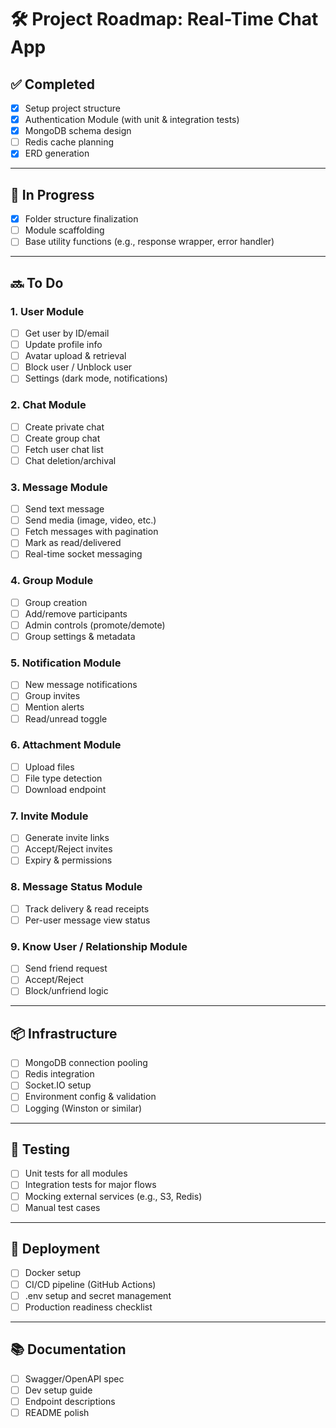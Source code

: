 # 🛠️ Project Roadmap: Real-Time Chat App

## ✅ Completed
- [x] Setup project structure
- [x] Authentication Module (with unit & integration tests)
- [x] MongoDB schema design
- [ ] Redis cache planning
- [x] ERD generation

---

## 🔧 In Progress
- [x] Folder structure finalization
- [ ] Module scaffolding
- [ ] Base utility functions (e.g., response wrapper, error handler)

---

## 🔜 To Do

### 1. User Module
- [ ] Get user by ID/email
- [ ] Update profile info
- [ ] Avatar upload & retrieval
- [ ] Block user / Unblock user
- [ ] Settings (dark mode, notifications)

### 2. Chat Module
- [ ] Create private chat
- [ ] Create group chat
- [ ] Fetch user chat list
- [ ] Chat deletion/archival

### 3. Message Module
- [ ] Send text message
- [ ] Send media (image, video, etc.)
- [ ] Fetch messages with pagination
- [ ] Mark as read/delivered
- [ ] Real-time socket messaging

### 4. Group Module
- [ ] Group creation
- [ ] Add/remove participants
- [ ] Admin controls (promote/demote)
- [ ] Group settings & metadata

### 5. Notification Module
- [ ] New message notifications
- [ ] Group invites
- [ ] Mention alerts
- [ ] Read/unread toggle

### 6. Attachment Module
- [ ] Upload files
- [ ] File type detection
- [ ] Download endpoint

### 7. Invite Module
- [ ] Generate invite links
- [ ] Accept/Reject invites
- [ ] Expiry & permissions

### 8. Message Status Module
- [ ] Track delivery & read receipts
- [ ] Per-user message view status

### 9. Know User / Relationship Module
- [ ] Send friend request
- [ ] Accept/Reject
- [ ] Block/unfriend logic

---

## 📦 Infrastructure
- [ ] MongoDB connection pooling
- [ ] Redis integration
- [ ] Socket.IO setup
- [ ] Environment config & validation
- [ ] Logging (Winston or similar)

---

## 🧪 Testing
- [ ] Unit tests for all modules
- [ ] Integration tests for major flows
- [ ] Mocking external services (e.g., S3, Redis)
- [ ] Manual test cases

---

## 🚀 Deployment
- [ ] Docker setup
- [ ] CI/CD pipeline (GitHub Actions)
- [ ] .env setup and secret management
- [ ] Production readiness checklist

---

## 📚 Documentation
- [ ] Swagger/OpenAPI spec
- [ ] Dev setup guide
- [ ] Endpoint descriptions
- [ ] README polish
